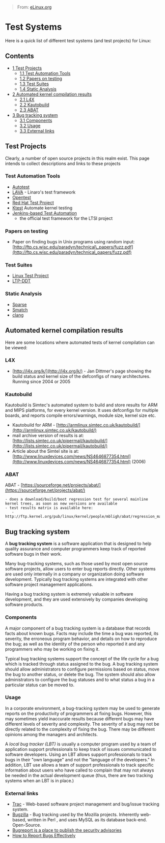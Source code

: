 > From: [eLinux.org](http://eLinux.org/Test_Systems "http://eLinux.org/Test_Systems")


# Test Systems



Here is a quick list of different test systems (and test projects) for
Linux:

## Contents

-   [1 Test Projects](#test-projects)
    -   [1.1 Test Automation Tools](#test-automation-tools)
    -   [1.2 Papers on testing](#papers-on-testing)
    -   [1.3 Test Suites](#test-suites)
    -   [1.4 Static Analysis](#static-analysis)
-   [2 Automated kernel compilation
    results](#automated-kernel-compilation-results)
    -   [2.1 L4X](#l4x)
    -   [2.2 Kautobuild](#kautobuild)
    -   [2.3 ABAT](#abat)
-   [3 Bug tracking system](#bug-tracking-system)
    -   [3.1 Components](#components)
    -   [3.2 Usage](#usage)
    -   [3.3 External links](#external-links)

## Test Projects

Clearly, a number of open source projects in this realm exist. This page
intends to collect descriptions and links to these projects

### Test Automation Tools

-   [Autotest](http://test.kernel.org/autotest)
-   [LAVA](https://launchpad.net/lava) - Linaro's test framework
-   [Opentest](http://arago-project.org/wiki/index.php/Opentest)
-   [Red Hat Test Project](https://testing.108.redhat.com/)
-   [Ktest](http://eLinux.org/Ktest "Ktest") Automate kernel testing
-   [Jenkins-based Test
    Automation](http://eLinux.org/index.php?title=Jenkins-based_Test_Automation&action=edit&redlink=1 "Jenkins-based Test Automation (page does not exist)")
    - the official test framework for the LTSI project

### Papers on testing

-   Paper on finding bugs in Unix programs using random input:
    [http://ftp.cs.wisc.edu/paradyn/technical\_papers/fuzz.pdf](http://ftp.cs.wisc.edu/paradyn/technical_papers/fuzz.pdf)

### Test Suites

-   [Linux Test Project](http://ltp.sourceforge.net/)
-   [LTP-DDT](http://processors.wiki.ti.com/index.php/LTP-DDT)

### Static Analysis

-   [Sparse](http://tree.celinuxforum.org/CelfPubWiki/Sparse)
-   [Smatch](http://smatch.sourceforge.net/)
-   [clang](http://clang.llvm.org/StaticAnalysis.html)

## Automated kernel compilation results

Here are some locations where automated tests of kernel compilation can
be viewed:

### L4X

-   [http://l4x.org/k/](http://l4x.org/k/) - Jan Dittmer's page showing
    the build status and kernel size of the defconfigs of many
    architectures. Running since 2004 or 2005

### Kautobuild

Kautobuild is Simtec's automated system to build and store results for
ARM and MIPS platforms, for every kernel version. It uses defconfigs for
multiple boards, and reports compile errors/warnings, module size,
kernel size etc.

-   Kautobuild for ARM -
    [http://armlinux.simtec.co.uk/kautobuild/](http://armlinux.simtec.co.uk/kautobuild/)
-   mail archive version of results is at:
    [http://lists.simtec.co.uk/pipermail/kautobuild/](http://lists.simtec.co.uk/pipermail/kautobuild/)
-   Article about the Simtel site is at:
    [http://www.linuxdevices.com/news/NS4646877354.html](http://www.linuxdevices.com/news/NS4646877354.html)
    (2006)

### ABAT

ABAT -
[https://sourceforge.net/projects/abat/](https://sourceforge.net/projects/abat/)

    - does a download/build/boot regression test for several mainline kernel trees, as soon as new versions are available
    - test results matrix is available here:
       - http://ftp.kernel.org/pub/linux/kernel/people/mbligh/abat/regression_matrix.html

## Bug tracking system

A **bug tracking system** is a software application that is designed to
help quality assurance and computer programmers keep track of reported
software bugs in their work.

Many bug-tracking systems, such as those used by most open source
software projects, allow users to enter bug reports directly. Other
systems are used only internally in a company or organization doing
software development. Typically bug tracking systems are integrated with
other software project management applications.

Having a bug tracking system is extremely valuable in software
development, and they are used extensively by companies developing
software products.

### Components

A major component of a bug tracking system is a database that records
facts about known bugs. Facts may include the time a bug was reported,
its severity, the erroneous program behavior, and details on how to
reproduce the bug; as well as the identity of the person who reported it
and any programmers who may be working on fixing it.

Typical bug tracking systems support the concept of the life cycle for a
bug which is tracked through status assigned to the bug. A bug tracking
system should allow administrators to configure permissions based on
status, move the bug to another status, or delete the bug. The system
should also allow administrators to configure the bug statuses and to
what status a bug in a particular status can be moved to.

### Usage

In a corporate environment, a bug-tracking system may be used to
generate reports on the productivity of programmers at fixing bugs.
However, this may sometimes yield inaccurate results because different
bugs may have different levels of severity and complexity. The severity
of a bug may not be directly related to the complexity of fixing the
bug. There may be different opinions among the managers and architects.

A *local bug tracker (LBT)* is usually a computer program used by a team
of application support professionals to keep track of issues
communicated to software developers. Using an LBT allows support
professionals to track bugs in their "own language" and not the
"language of the developers." In addition, LBT use allows a team of
support professionals to track specific information about users who have
called to complain that may not always be needed in the actual
development queue (thus, there are two tracking systems when an LBT is
in place.)

### External links

-   [Trac](http://trac.edgewall.org/) - Web-based software project
    management and bug/issue tracking system.
-   [Bugzilla](http://www.bugzilla.org/) - Bug tracking used by the
    Mozilla projects. Inherently web-based, written in Perl , and uses
    MySQL as its database back-end. Open-Source.
-   [Bugreport is a place to publish the security
    advisories](http://www.bugreport.ir/?)
-   [How to Report Bugs
    Effectively](http://www.chiark.greenend.org.uk/~sgtatham/bugs.html)



